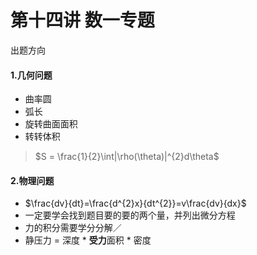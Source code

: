 # 第十四讲 数一专题

出题方向

#### 1.几何问题

* 曲率圆
* 弧长
* 旋转曲面面积
* 转转体积

> $S = \frac{1}{2}\int|\rho(\theta)|^{2}d\theta$

#### 2.物理问题

* $\frac{dv}{dt}=\frac{d^{2}x}{dt^{2}}=v\frac{dv}{dx}$
* 一定要学会找到题目要的要的两个量，并列出微分方程
* 力的积分需要学分分解／
* 静压力 = 深度 * **受力**面积 * 密度